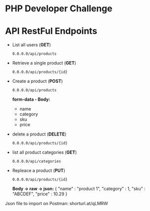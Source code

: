 # PHP Developer Challenge

# API RestFul Endpoints

- List all users (**GET**)

    `0.0.0.0/api/products`

- Retrieve a single product (**GET**)

	`0.0.0.0/api/products/{id}`

- Create a product (**POST**)

	`0.0.0.0/api/products`

	**form-data - Body:**
	- name
	- category
	- sku
	- price

- delete a product (**DELETE**)

	`0.0.0.0/api/products/{id}`

- list all product categories (**GET**)

	`0.0.0.0/api/categories`

- Repleace a product (**PUT**)

	`0.0.0.0/api/products/{id}`

	**Body -> raw -> json:**
	{
	    "name" : "product 1",
	    "category" : 1,
	    "sku" : "ABCDEF",
	    "price" : 10.29
	}


Json file to import on Postman: shorturl.at/qLMRW
